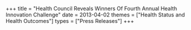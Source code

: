+++
title = "Health Council Reveals Winners Of Fourth Annual Health Innovation Challenge"
date = 2013-04-02
themes = ["Health Status and Health Outcomes"]
types = ["Press Releases"]
+++
